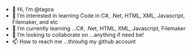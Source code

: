 - 👋 Hi, I’m @tagoa
- 👀 I’m interested in learning Code in C#, .Net, HTML, XML, Javascript, Filemaker, and etc
- 🌱 I’m currently learning ...C#, .Net, HTML, XML, Javascript, Filemaker
- 💞️ I’m looking to collaborate on ...anything if need be!
- 📫 How to reach me ...throuhg my github account

<!---
tagoa/tagoa is a ✨ special ✨ repository because its `README.md` (this file) appears on your GitHub profile.
You can click the Preview link to take a look at your changes.
--->
